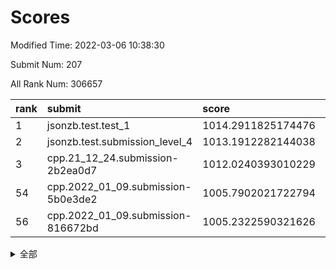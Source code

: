 # Scores

Modified Time: 2022-03-06 10:38:30

Submit Num: 207

All Rank Num: 306657

| rank |               submit               |       score        |       sigma        | pk_num |
| :--- | :--------------------------------- | :----------------- | :----------------- | :----- |
| 1    | jsonzb.test.test_1                 | 1014.2911825174476 | 0.8550986610894551 | 5925   |
| 2    | jsonzb.test.submission_level_4     | 1013.1912282144038 | 0.7717430169481767 | 5930   |
| 3    | cpp.21_12_24.submission-2b2ea0d7   | 1012.0240393010229 | 0.7742247838444667 | 5926   |
| 54   | cpp.2022_01_09.submission-5b0e3de2 | 1005.7902021722794 | 0.7138816660982945 | 5921   |
| 56   | cpp.2022_01_09.submission-816672bd | 1005.2322590321626 | 0.7265106796045249 | 5926   |


<details>
<summary>全部</summary>

| rank |                 submit                 |       score        |       sigma        | pk_num |
| :--- | :------------------------------------- | :----------------- | :----------------- | :----- |
| 1    | jsonzb.test.test_1                     | 1014.2911825174476 | 0.8550986610894551 | 5925   |
| 2    | jsonzb.test.submission_level_4         | 1013.1912282144038 | 0.7717430169481767 | 5930   |
| 3    | cpp.21_12_24.submission-2b2ea0d7       | 1012.0240393010229 | 0.7742247838444667 | 5926   |
| 4    | gobigger.level_3.submission_level_3_27 | 1011.4364913374662 | 0.8243718289924826 | 5928   |
| 5    | gobigger.level_3.submission_level_3_22 | 1011.3368786291146 | 0.7602308869357709 | 5927   |
| 6    | gobigger.level_3.submission_level_3_6  | 1011.0343901543916 | 0.7706214508572337 | 5923   |
| 7    | gobigger.level_3.submission_level_3_10 | 1010.8251972819377 | 0.7538850607702364 | 5927   |
| 8    | gobigger.level_3.submission_level_3_19 | 1010.8045178552416 | 0.7888461671009386 | 5924   |
| 9    | gobigger.level_3.submission_level_3_29 | 1010.7585511137714 | 0.7788779444199492 | 5926   |
| 10   | gobigger.level_3.submission_level_3_31 | 1010.7484656875736 | 0.7580585762618433 | 5922   |
| 11   | gobigger.level_3.submission_level_3_47 | 1010.7437149019303 | 0.7561925860827613 | 5927   |
| 12   | gobigger.level_3.submission_level_3_32 | 1010.6985107256331 | 0.7349743562472001 | 5922   |
| 13   | gobigger.level_3.submission_level_3_38 | 1010.6885962644056 | 0.7890037186779467 | 5928   |
| 14   | gobigger.level_3.submission_level_3_13 | 1010.6134443602963 | 0.752016616030381  | 5926   |
| 15   | gobigger.level_3.submission_level_3_44 | 1010.5895755327178 | 0.7725509040165432 | 5923   |
| 16   | gobigger.level_3.submission_level_3_9  | 1010.5513493273982 | 0.7803301793817589 | 5930   |
| 17   | gobigger.level_3.submission_level_3_34 | 1010.5436905327809 | 0.7505048072178383 | 5923   |
| 18   | gobigger.level_3.submission_level_3_42 | 1010.5109400794111 | 0.7576964186103196 | 5929   |
| 19   | gobigger.level_3.submission_level_3_23 | 1010.5089641029329 | 0.7434997827400799 | 5926   |
| 20   | gobigger.level_3.submission_level_3_28 | 1010.4900353306065 | 0.7699476426913511 | 5928   |
| 21   | gobigger.level_3.submission_level_3_46 | 1010.3612075695767 | 0.7523132991302465 | 5924   |
| 22   | gobigger.level_3.submission_level_3_43 | 1010.352890428678  | 0.7547254312934322 | 5922   |
| 23   | gobigger.level_3.submission_level_3_7  | 1010.0844529731587 | 0.7579717142532909 | 5922   |
| 24   | gobigger.level_3.submission_level_3_45 | 1010.0501032549948 | 0.7655840524871538 | 5922   |
| 25   | gobigger.level_3.submission_level_3_39 | 1010.0434643728831 | 0.7476890876498186 | 5924   |
| 26   | gobigger.level_3.submission_level_3_25 | 1010.0224130776614 | 0.7774858076865536 | 5927   |
| 27   | gobigger.level_3.submission_level_3_1  | 1010.0176910633761 | 0.7630104637274185 | 5926   |
| 28   | gobigger.level_3.submission_level_3_17 | 1009.9396223352883 | 0.777710544874314  | 5925   |
| 29   | gobigger.level_3.submission_level_3_26 | 1009.9194807199056 | 0.7588464708555765 | 5927   |
| 30   | gobigger.level_3.submission_level_3_4  | 1009.9048874397838 | 0.7539588391231165 | 5924   |
| 31   | gobigger.level_3.submission_level_3_0  | 1009.8862929626606 | 0.751643253690109  | 5925   |
| 32   | gobigger.level_3.submission_level_3_48 | 1009.8744700730508 | 0.7567497362486763 | 5925   |
| 33   | gobigger.level_3.submission_level_3_16 | 1009.8124082384178 | 0.7593513029087583 | 5926   |
| 34   | gobigger.level_3.submission_level_3_41 | 1009.7209290195486 | 0.7533037172420087 | 5924   |
| 35   | gobigger.level_3.submission_level_3_11 | 1009.6440246778546 | 0.7440366895304568 | 5929   |
| 36   | gobigger.level_3.submission_level_3_21 | 1009.4960074815524 | 0.7469215109821686 | 5930   |
| 37   | gobigger.level_3.submission_level_3_2  | 1009.4550919473835 | 0.7435372802325224 | 5926   |
| 38   | gobigger.level_3.submission_level_3_30 | 1009.3606915626486 | 0.7447820669935037 | 5928   |
| 39   | gobigger.level_3.submission_level_3_35 | 1009.3113653570547 | 0.744648848879635  | 5926   |
| 40   | gobigger.level_3.submission_level_3_15 | 1009.2058301321307 | 0.7445299610296993 | 5923   |
| 41   | gobigger.level_3.submission_level_3_18 | 1009.1634865373097 | 0.7391495734612709 | 5932   |
| 42   | gobigger.level_3.submission_level_3_12 | 1009.1422551157877 | 0.741377886900361  | 5924   |
| 43   | gobigger.level_3.submission_level_3_20 | 1009.1399887328703 | 0.7335568360236743 | 5924   |
| 44   | gobigger.level_3.submission_level_3_24 | 1009.1016063710357 | 0.7544259656290112 | 5926   |
| 45   | gobigger.level_3.submission_level_3_5  | 1009.079487676242  | 0.749113135688325  | 5930   |
| 46   | gobigger.level_3.submission_level_3_40 | 1009.0432822656923 | 0.742204161348293  | 5923   |
| 47   | gobigger.level_3.submission_level_3_8  | 1008.9936364603784 | 0.7391075670672675 | 5928   |
| 48   | gobigger.level_3.submission_level_3_33 | 1008.6711138196014 | 0.7445170866277491 | 5929   |
| 49   | gobigger.level_3.submission_level_3_49 | 1008.6082581121891 | 0.7319469418533221 | 5927   |
| 50   | gobigger.level_3.submission_level_3_37 | 1008.3382321830397 | 0.7442331985178917 | 5922   |
| 51   | gobigger.level_3.submission_level_3_36 | 1008.2289199790675 | 0.7362774443899696 | 5927   |
| 52   | gobigger.level_3.submission_level_3_3  | 1008.228310887926  | 0.7317148372550841 | 5918   |
| 53   | gobigger.level_3.submission_level_3_14 | 1007.8877919878009 | 0.7503640789475172 | 5928   |
| 54   | cpp.2022_01_09.submission-5b0e3de2     | 1005.7902021722794 | 0.7138816660982945 | 5921   |
| 55   | gobigger.level_1.submission_level_1_24 | 1005.2520547415913 | 0.7341523457716863 | 5928   |
| 56   | cpp.2022_01_09.submission-816672bd     | 1005.2322590321626 | 0.7265106796045249 | 5926   |
| 57   | gobigger.level_1.submission_level_1_28 | 1004.77549899665   | 0.717390925840593  | 5926   |
| 58   | gobigger.level_1.submission_level_1_32 | 1004.7186381874143 | 0.7118903498015812 | 5926   |
| 59   | gobigger.level_1.submission_level_1_3  | 1004.4009391909336 | 0.7215604747537137 | 5921   |
| 60   | gobigger.level_1.submission_level_1_11 | 1004.3332877631026 | 0.7077701374819196 | 5927   |
| 61   | gobigger.level_1.submission_level_1_16 | 1004.2712953841936 | 0.7204849097346041 | 5923   |
| 62   | gobigger.level_1.submission_level_1_36 | 1004.2552174780116 | 0.7172744053559725 | 5928   |
| 63   | gobigger.level_1.submission_level_1_4  | 1004.0798128773722 | 0.7313346071978274 | 5927   |
| 64   | gobigger.level_1.submission_level_1_33 | 1004.0289603501742 | 0.726604932606173  | 5929   |
| 65   | gobigger.level_1.submission_level_1_0  | 1003.9464401756808 | 0.7060986738985369 | 5926   |
| 66   | gobigger.level_1.submission_level_1_5  | 1003.9309344183883 | 0.7100578249576908 | 5923   |
| 67   | gobigger.level_1.submission_level_1_37 | 1003.9302312136965 | 0.718639792068131  | 5927   |
| 68   | gobigger.level_1.submission_level_1_41 | 1003.9208661948218 | 0.7181677589153985 | 5926   |
| 69   | gobigger.level_1.submission_level_1_6  | 1003.8735220563431 | 0.7235303181143408 | 5924   |
| 70   | gobigger.level_1.submission_level_1_44 | 1003.7988340433524 | 0.717099248059433  | 5927   |
| 71   | gobigger.level_1.submission_level_1_31 | 1003.7790738330227 | 0.7259845843728566 | 5926   |
| 72   | gobigger.level_1.submission_level_1_2  | 1003.7661896930429 | 0.7160237086125897 | 5923   |
| 73   | gobigger.level_1.submission_level_1_9  | 1003.7063567617321 | 0.7165726080249544 | 5926   |
| 74   | gobigger.level_1.submission_level_1_15 | 1003.6870079054946 | 0.7282031203230709 | 5926   |
| 75   | gobigger.level_1.submission_level_1_19 | 1003.6360203735212 | 0.7292863412134648 | 5921   |
| 76   | gobigger.level_1.submission_level_1_49 | 1003.5938038460956 | 0.7186738560966232 | 5927   |
| 77   | gobigger.level_1.submission_level_1_10 | 1003.5800351675581 | 0.7207900403940642 | 5928   |
| 78   | gobigger.level_1.submission_level_1_43 | 1003.575938892996  | 0.7168184629657484 | 5922   |
| 79   | gobigger.level_1.submission_level_1_17 | 1003.4956121791344 | 0.7256846169295746 | 5921   |
| 80   | gobigger.level_1.submission_level_1_40 | 1003.3950515405165 | 0.7206446396187963 | 5923   |
| 81   | gobigger.level_1.submission_level_1_21 | 1003.377266591234  | 0.7213180932083672 | 5926   |
| 82   | gobigger.level_1.submission_level_1_38 | 1003.2833953669401 | 0.7106062938074132 | 5923   |
| 83   | gobigger.level_1.submission_level_1_35 | 1003.2715344931096 | 0.7179669148618066 | 5924   |
| 84   | gobigger.level_1.submission_level_1_18 | 1003.1708678616235 | 0.7170876968615332 | 5925   |
| 85   | gobigger.level_1.submission_level_1_39 | 1003.1114625536711 | 0.7233305478972284 | 5928   |
| 86   | gobigger.level_1.submission_level_1_34 | 1003.0232120368483 | 0.7187169299363917 | 5924   |
| 87   | gobigger.level_1.submission_level_1_27 | 1003.0158798152012 | 0.7193382585055108 | 5926   |
| 88   | gobigger.level_1.submission_level_1_29 | 1003.0008093928484 | 0.7120281869894748 | 5924   |
| 89   | gobigger.level_1.submission_level_1_45 | 1002.9266324920216 | 0.7182095757008714 | 5924   |
| 90   | gobigger.level_1.submission_level_1_20 | 1002.8663565512187 | 0.7120456804905283 | 5930   |
| 91   | gobigger.level_1.submission_level_1_46 | 1002.8355950960868 | 0.7071194409995746 | 5927   |
| 92   | gobigger.level_1.submission_level_1_25 | 1002.8197734762135 | 0.7074281327927121 | 5921   |
| 93   | gobigger.level_1.submission_level_1_12 | 1002.8184977183566 | 0.7086299366021082 | 5926   |
| 94   | gobigger.level_1.submission_level_1_47 | 1002.7951901949683 | 0.7125262797626098 | 5927   |
| 95   | gobigger.level_1.submission_level_1_22 | 1002.786356990335  | 0.7048228884437888 | 5930   |
| 96   | gobigger.level_1.submission_level_1_26 | 1002.7419435773809 | 0.7051332683202721 | 5926   |
| 97   | gobigger.level_1.submission_level_1_42 | 1002.7103991255482 | 0.7119840124291035 | 5925   |
| 98   | gobigger.level_1.submission_level_1_8  | 1002.6918698333684 | 0.718880415525418  | 5927   |
| 99   | gobigger.level_1.submission_level_1_14 | 1002.6455359576057 | 0.7050607490326561 | 5922   |
| 100  | gobigger.level_1.submission_level_1_13 | 1002.624559700109  | 0.7079708736076105 | 5927   |
| 101  | gobigger.level_1.submission_level_1_48 | 1002.5661907812982 | 0.7107407323384787 | 5923   |
| 102  | gobigger.level_1.submission_level_1_1  | 1002.4947570122323 | 0.7118165271616235 | 5927   |
| 103  | gobigger.level_1.submission_level_1_7  | 1002.486158838778  | 0.7126473782200121 | 5925   |
| 104  | gobigger.level_1.submission_level_1_30 | 1002.3783804009128 | 0.7137637338626587 | 5930   |
| 105  | gobigger.level_1.submission_level_1_23 | 1002.1855417763428 | 0.7071342111173875 | 5928   |
| 106  | gobigger.random.submission_random_28   | 997.9960668299532  | 0.7055296577009962 | 5928   |
| 107  | gobigger.random.submission_random_15   | 997.2947445205655  | 0.7039925430984517 | 5925   |
| 108  | gobigger.random.submission_random_35   | 997.2740346620673  | 0.7000660402307843 | 5927   |
| 109  | gobigger.random.submission_random_1    | 997.1473938731237  | 0.7212839292248753 | 5928   |
| 110  | gobigger.random.submission_random_38   | 997.0613261631011  | 0.7007555004949292 | 5929   |
| 111  | gobigger.random.submission_random_46   | 997.0119359675717  | 0.6994948050942104 | 5926   |
| 112  | gobigger.random.submission_random_4    | 996.9873060627498  | 0.71141857618555   | 5926   |
| 113  | gobigger.random.submission_random_19   | 996.8817096143348  | 0.7095978634857036 | 5921   |
| 114  | gobigger.random.submission_random_43   | 996.8232770798629  | 0.6972702849787078 | 5928   |
| 115  | gobigger.random.submission_random_12   | 996.5349365481588  | 0.7094538204866415 | 5931   |
| 116  | gobigger.random.submission_random_34   | 996.4618172160448  | 0.7110365369226483 | 5928   |
| 117  | gobigger.random.submission_random_14   | 996.4482107820901  | 0.7039058615915906 | 5927   |
| 118  | gobigger.random.submission_random_40   | 996.4209510377826  | 0.7254875851739964 | 5927   |
| 119  | gobigger.random.submission_random_42   | 996.3806384077493  | 0.7088752655946992 | 5930   |
| 120  | gobigger.random.submission_random_26   | 996.2967123429437  | 0.7060543628211041 | 5925   |
| 121  | gobigger.random.submission_random_36   | 996.2568375087199  | 0.7086036167456183 | 5920   |
| 122  | gobigger.random.submission_random_49   | 996.2466176355521  | 0.7279309599092402 | 5926   |
| 123  | gobigger.random.submission_random_39   | 996.2405796687813  | 0.7135523666552427 | 5927   |
| 124  | gobigger.random.submission_random_45   | 996.2260307948068  | 0.7221597448447941 | 5931   |
| 125  | gobigger.random.submission_random_23   | 996.1967169397828  | 0.7128968628039624 | 5923   |
| 126  | gobigger.random.submission_random_29   | 996.196475823683   | 0.7163522750303174 | 5923   |
| 127  | gobigger.random.submission_random_27   | 996.079061386903   | 0.7144303143599213 | 5926   |
| 128  | gobigger.random.submission_random_21   | 996.0302575667306  | 0.7092342053748232 | 5923   |
| 129  | gobigger.random.submission_random_44   | 996.020946878802   | 0.7198771695816981 | 5925   |
| 130  | gobigger.random.submission_random_31   | 995.9151546125819  | 0.7344694518048219 | 5926   |
| 131  | gobigger.random.submission_random_13   | 995.8365915015465  | 0.7184928337286937 | 5929   |
| 132  | gobigger.random.submission_random_20   | 995.8270250772312  | 0.7111721529140018 | 5924   |
| 133  | gobigger.random.submission_random_48   | 995.743523457848   | 0.7158474116059341 | 5926   |
| 134  | gobigger.random.submission_random_9    | 995.6584905947232  | 0.697227385283476  | 5924   |
| 135  | gobigger.random.submission_random_32   | 995.6550200743168  | 0.7165695160713594 | 5931   |
| 136  | gobigger.random.submission_random_2    | 995.6488182445455  | 0.7206375992647509 | 5925   |
| 137  | gobigger.random.submission_random_18   | 995.5647894526388  | 0.7159106133837391 | 5925   |
| 138  | gobigger.random.submission_random_30   | 995.5646053385994  | 0.713459009949017  | 5920   |
| 139  | gobigger.random.submission_random_11   | 995.5605985973214  | 0.7155510745398723 | 5925   |
| 140  | gobigger.random.submission_random_37   | 995.5486353270404  | 0.7111994406933452 | 5927   |
| 141  | gobigger.random.submission_random_41   | 995.4963508606455  | 0.7228475797167615 | 5928   |
| 142  | gobigger.random.submission_random_0    | 995.4955754060251  | 0.70291807743811   | 5926   |
| 143  | gobigger.random.submission_random_8    | 995.4938334797946  | 0.7216325579613401 | 5929   |
| 144  | gobigger.random.submission_random_6    | 995.4476439240141  | 0.7173227158633574 | 5932   |
| 145  | gobigger.random.submission_random_24   | 995.4132079599801  | 0.7083299863917419 | 5924   |
| 146  | gobigger.random.submission_random_25   | 995.3279745386193  | 0.7036270701921445 | 5925   |
| 147  | gobigger.random.submission_random_22   | 995.2782065496473  | 0.7037694585084794 | 5923   |
| 148  | gobigger.random.submission_random_17   | 995.2188894914962  | 0.6983077294408847 | 5927   |
| 149  | gobigger.random.submission_random_3    | 995.1909004686061  | 0.7247045857791108 | 5928   |
| 150  | gobigger.random.submission_random_10   | 995.1730053657565  | 0.7222276322299184 | 5925   |
| 151  | gobigger.level_2.submission_level_2_44 | 995.1037920813715  | 0.7296687731939315 | 5922   |
| 152  | gobigger.random.submission_random_5    | 995.0707521752895  | 0.7272743203354074 | 5922   |
| 153  | gobigger.random.submission_random_47   | 994.904472551237   | 0.7274829688276117 | 5925   |
| 154  | gobigger.random.submission_random_16   | 994.8829785095685  | 0.7241731381996498 | 5925   |
| 155  | gobigger.random.submission_random_7    | 994.7386724623894  | 0.7104163054288426 | 5926   |
| 156  | gobigger.random.submission_random_33   | 994.6350877747351  | 0.7328865173083214 | 5921   |
| 157  | gobigger.level_2.submission_level_2_33 | 993.8928400119042  | 0.7443194395605045 | 5931   |
| 158  | gobigger.level_2.submission_level_2_8  | 993.4120294944349  | 0.7441344840063331 | 5929   |
| 159  | gobigger.level_2.submission_level_2_12 | 993.246269021164   | 0.7344914145049902 | 5926   |
| 160  | gobigger.level_2.submission_level_2_36 | 993.0951618293706  | 0.7290521263999915 | 5922   |
| 161  | gobigger.level_2.submission_level_2_9  | 993.013536865007   | 0.740633568235869  | 5926   |
| 162  | gobigger.level_2.submission_level_2_0  | 992.937308235738   | 0.7392430182275989 | 5928   |
| 163  | gobigger.level_2.submission_level_2_42 | 992.8486460470094  | 0.739356245390222  | 5926   |
| 164  | gobigger.level_2.submission_level_2_46 | 992.806736266397   | 0.7698167911912066 | 5929   |
| 165  | gobigger.level_2.submission_level_2_31 | 992.7700260778532  | 0.7334353012432354 | 5926   |
| 166  | gobigger.level_2.submission_level_2_29 | 992.7683512566882  | 0.7579388984844716 | 5926   |
| 167  | gobigger.level_2.submission_level_2_1  | 992.7223283697971  | 0.7564600127010124 | 5923   |
| 168  | gobigger.level_2.submission_level_2_20 | 992.7019597394225  | 0.7354499179736325 | 5926   |
| 169  | gobigger.level_2.submission_level_2_10 | 992.6496361800118  | 0.7518540920681365 | 5927   |
| 170  | gobigger.level_2.submission_level_2_4  | 992.5995418909398  | 0.7435881388038068 | 5929   |
| 171  | gobigger.level_2.submission_level_2_26 | 992.5504161513913  | 0.7530708224333379 | 5926   |
| 172  | gobigger.level_2.submission_level_2_6  | 992.5273580304279  | 0.7574661509331476 | 5928   |
| 173  | gobigger.level_2.submission_level_2_22 | 992.4211179409816  | 0.7342963683892364 | 5926   |
| 174  | gobigger.level_2.submission_level_2_41 | 992.3719868506378  | 0.7476892935909897 | 5925   |
| 175  | gobigger.level_2.submission_level_2_7  | 992.343638104128   | 0.7324288410364506 | 5928   |
| 176  | gobigger.level_2.submission_level_2_37 | 992.1842966032127  | 0.735710723558628  | 5928   |
| 177  | gobigger.level_2.submission_level_2_15 | 992.1223689496538  | 0.7451348392407999 | 5924   |
| 178  | gobigger.level_2.submission_level_2_14 | 992.0883983636586  | 0.7496008727651727 | 5926   |
| 179  | gobigger.level_2.submission_level_2_34 | 992.0723122820752  | 0.7348728602493668 | 5924   |
| 180  | gobigger.level_2.submission_level_2_30 | 991.9391890684586  | 0.760097425688968  | 5925   |
| 181  | gobigger.level_2.submission_level_2_18 | 991.8810548238132  | 0.7513696814929064 | 5930   |
| 182  | gobigger.level_2.submission_level_2_17 | 991.8761965501773  | 0.7331650626245579 | 5924   |
| 183  | gobigger.level_2.submission_level_2_19 | 991.8400929778899  | 0.7501066497477668 | 5921   |
| 184  | gobigger.level_2.submission_level_2_39 | 991.8146596706279  | 0.7377704041482694 | 5928   |
| 185  | gobigger.level_2.submission_level_2_2  | 991.7936696771292  | 0.7495913730688013 | 5923   |
| 186  | gobigger.level_2.submission_level_2_24 | 991.7071028136972  | 0.7365503004404454 | 5925   |
| 187  | gobigger.level_2.submission_level_2_11 | 991.5742236162306  | 0.7328646701559508 | 5929   |
| 188  | gobigger.level_2.submission_level_2_25 | 991.5453328486269  | 0.7341877140446119 | 5929   |
| 189  | gobigger.level_2.submission_level_2_38 | 991.5331193608907  | 0.7296362241464488 | 5921   |
| 190  | gobigger.level_2.submission_level_2_43 | 991.5231530651126  | 0.7534160050758898 | 5925   |
| 191  | gobigger.level_2.submission_level_2_40 | 991.4853427625303  | 0.7531381660983805 | 5923   |
| 192  | gobigger.level_2.submission_level_2_48 | 991.4835481187647  | 0.7369942340592928 | 5924   |
| 193  | gobigger.level_2.submission_level_2_3  | 991.4448732067726  | 0.7511238606074451 | 5923   |
| 194  | gobigger.level_2.submission_level_2_47 | 991.3232590140262  | 0.7520422364618129 | 5929   |
| 195  | gobigger.level_2.submission_level_2_27 | 991.2969341010555  | 0.7448494028503558 | 5926   |
| 196  | gobigger.level_2.submission_level_2_16 | 991.2852570912887  | 0.7704396681736236 | 5923   |
| 197  | gobigger.level_2.submission_level_2_21 | 991.1822391090539  | 0.7662017818700761 | 5929   |
| 198  | gobigger.level_2.submission_level_2_35 | 991.1383138327138  | 0.7451267424488833 | 5932   |
| 199  | gobigger.level_2.submission_level_2_28 | 991.1379034357867  | 0.7452054506111806 | 5926   |
| 200  | gobigger.level_2.submission_level_2_32 | 990.7726701897718  | 0.7474181361487652 | 5928   |
| 201  | gobigger.level_2.submission_level_2_49 | 990.7285633092282  | 0.7570268198818819 | 5925   |
| 202  | gobigger.level_2.submission_level_2_5  | 990.6671921991682  | 0.7589093918530097 | 5923   |
| 203  | gobigger.level_2.submission_level_2_45 | 990.6151426808644  | 0.7568058269646035 | 5927   |
| 204  | gobigger.level_2.submission_level_2_13 | 990.5723047014824  | 0.7492782524405441 | 5924   |
| 205  | gobigger.level_2.submission_level_2_23 | 990.0104119612549  | 0.7701826925710622 | 5926   |
| 206  | gobigger.none.submission_none_1        | 976.916568442009   | 1.3909627311017976 | 5926   |
| 207  | gobigger.none.submission_none_0        | 975.9560023339998  | 1.3962925219342996 | 5922   |

</details>